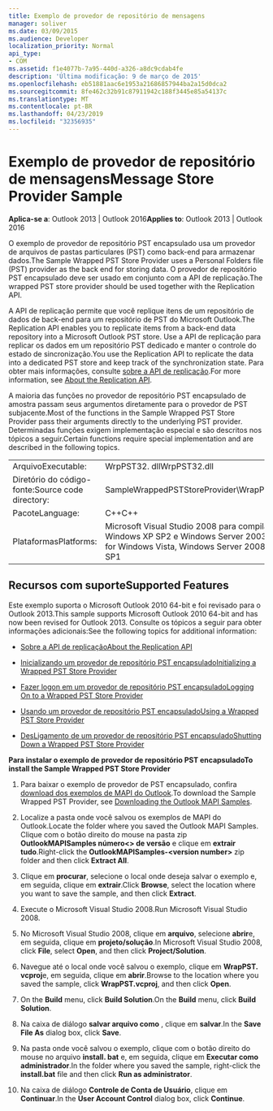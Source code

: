 ```yaml
---
title: Exemplo de provedor de repositório de mensagens
manager: soliver
ms.date: 03/09/2015
ms.audience: Developer
localization_priority: Normal
api_type:
- COM
ms.assetid: f1e4077b-7a95-440d-a326-a8dc9cdab4fe
description: 'Última modificação: 9 de março de 2015'
ms.openlocfilehash: eb51881aac6e1953a21686857944ba2a15d0dca2
ms.sourcegitcommit: 8fe462c32b91c87911942c188f3445e85a54137c
ms.translationtype: MT
ms.contentlocale: pt-BR
ms.lasthandoff: 04/23/2019
ms.locfileid: "32356935"
---
```

# <a name="message-store-provider-sample"></a><span data-ttu-id="5d66f-103">Exemplo de provedor de repositório de mensagens</span><span class="sxs-lookup"><span data-stu-id="5d66f-103">Message Store Provider Sample</span></span>

  
  
<span data-ttu-id="5d66f-104">**Aplica-se a**: Outlook 2013 | Outlook 2016</span><span class="sxs-lookup"><span data-stu-id="5d66f-104">**Applies to**: Outlook 2013 | Outlook 2016</span></span> 
  
<span data-ttu-id="5d66f-105">O exemplo de provedor de repositório PST encapsulado usa um provedor de arquivos de pastas particulares (PST) como back-end para armazenar dados.</span><span class="sxs-lookup"><span data-stu-id="5d66f-105">The Sample Wrapped PST Store Provider uses a Personal Folders file (PST) provider as the back end for storing data.</span></span> <span data-ttu-id="5d66f-106">O provedor de repositório PST encapsulado deve ser usado em conjunto com a API de replicação.</span><span class="sxs-lookup"><span data-stu-id="5d66f-106">The wrapped PST store provider should be used together with the Replication API.</span></span> 
  
<span data-ttu-id="5d66f-107">A API de replicação permite que você replique itens de um repositório de dados de back-end para um repositório de PST do Microsoft Outlook.</span><span class="sxs-lookup"><span data-stu-id="5d66f-107">The Replication API enables you to replicate items from a back-end data repository into a Microsoft Outlook PST store.</span></span> <span data-ttu-id="5d66f-108">Use a API de replicação para replicar os dados em um repositório PST dedicado e manter o controle do estado de sincronização.</span><span class="sxs-lookup"><span data-stu-id="5d66f-108">You use the Replication API to replicate the data into a dedicated PST store and keep track of the synchronization state.</span></span> <span data-ttu-id="5d66f-109">Para obter mais informações, consulte [sobre a API de replicação](about-the-replication-api.md).</span><span class="sxs-lookup"><span data-stu-id="5d66f-109">For more information, see [About the Replication API](about-the-replication-api.md).</span></span>
  
<span data-ttu-id="5d66f-110">A maioria das funções no provedor de repositório PST encapsulado de amostra passam seus argumentos diretamente para o provedor de PST subjacente.</span><span class="sxs-lookup"><span data-stu-id="5d66f-110">Most of the functions in the Sample Wrapped PST Store Provider pass their arguments directly to the underlying PST provider.</span></span> <span data-ttu-id="5d66f-111">Determinadas funções exigem implementação especial e são descritos nos tópicos a seguir.</span><span class="sxs-lookup"><span data-stu-id="5d66f-111">Certain functions require special implementation and are described in the following topics.</span></span>
  
|||
|:-----|:-----|
|<span data-ttu-id="5d66f-112">Arquivo</span><span class="sxs-lookup"><span data-stu-id="5d66f-112">Executable:</span></span>  <br/> |<span data-ttu-id="5d66f-113">WrpPST32. dll</span><span class="sxs-lookup"><span data-stu-id="5d66f-113">WrpPST32.dll</span></span>  <br/> |
|<span data-ttu-id="5d66f-114">Diretório do código-fonte:</span><span class="sxs-lookup"><span data-stu-id="5d66f-114">Source code directory:</span></span>  <br/> |<span data-ttu-id="5d66f-115">SampleWrappedPSTStoreProvider\WrapPST</span><span class="sxs-lookup"><span data-stu-id="5d66f-115">SampleWrappedPSTStoreProvider\WrapPST</span></span>  <br/> |
|<span data-ttu-id="5d66f-116">Pacote</span><span class="sxs-lookup"><span data-stu-id="5d66f-116">Language:</span></span>  <br/> |<span data-ttu-id="5d66f-117">C++</span><span class="sxs-lookup"><span data-stu-id="5d66f-117">C++</span></span>  <br/> |
|<span data-ttu-id="5d66f-118">Plataformas</span><span class="sxs-lookup"><span data-stu-id="5d66f-118">Platforms:</span></span>  <br/> |<span data-ttu-id="5d66f-119">Microsoft Visual Studio 2008 para compilar para Windows Vista, Windows Server 2008, Windows XP SP2 e Windows Server 2003 SP1</span><span class="sxs-lookup"><span data-stu-id="5d66f-119">Microsoft Visual Studio 2008 to compile for Windows Vista, Windows Server 2008, Windows XP SP2, and Windows Server 2003 SP1</span></span>  <br/> |
   
## <a name="supported-features"></a><span data-ttu-id="5d66f-120">Recursos com suporte</span><span class="sxs-lookup"><span data-stu-id="5d66f-120">Supported Features</span></span>

<span data-ttu-id="5d66f-121">Este exemplo suporta o Microsoft Outlook 2010 64-bit e foi revisado para o Outlook 2013.</span><span class="sxs-lookup"><span data-stu-id="5d66f-121">This sample supports Microsoft Outlook 2010 64-bit and has now been revised for Outlook 2013.</span></span> <span data-ttu-id="5d66f-122">Consulte os tópicos a seguir para obter informações adicionais:</span><span class="sxs-lookup"><span data-stu-id="5d66f-122">See the following topics for additional information:</span></span>
  
- [<span data-ttu-id="5d66f-123">Sobre a API de replicação</span><span class="sxs-lookup"><span data-stu-id="5d66f-123">About the Replication API</span></span>](about-the-replication-api.md)
    
- [<span data-ttu-id="5d66f-124">Inicializando um provedor de repositório PST encapsulado</span><span class="sxs-lookup"><span data-stu-id="5d66f-124">Initializing a Wrapped PST Store Provider</span></span>](initializing-a-wrapped-pst-store-provider.md)
    
- [<span data-ttu-id="5d66f-125">Fazer logon em um provedor de repositório PST encapsulado</span><span class="sxs-lookup"><span data-stu-id="5d66f-125">Logging On to a Wrapped PST Store Provider</span></span>](logging-on-to-a-wrapped-pst-store-provider.md)
    
- [<span data-ttu-id="5d66f-126">Usando um provedor de repositório PST encapsulado</span><span class="sxs-lookup"><span data-stu-id="5d66f-126">Using a Wrapped PST Store Provider</span></span>](using-a-wrapped-pst-store-provider.md)
    
- [<span data-ttu-id="5d66f-127">DesLigamento de um provedor de repositório PST encapsulado</span><span class="sxs-lookup"><span data-stu-id="5d66f-127">Shutting Down a Wrapped PST Store Provider</span></span>](shutting-down-a-wrapped-pst-store-provider.md)
    
 <span data-ttu-id="5d66f-128">**Para instalar o exemplo de provedor de repositório PST encapsulado**</span><span class="sxs-lookup"><span data-stu-id="5d66f-128">**To install the Sample Wrapped PST Store Provider**</span></span>
  
1. <span data-ttu-id="5d66f-129">Para baixar o exemplo de provedor de PST encapsulado, confira [download dos exemplos de MAPI do Outlook](downloading-the-outlook-mapi-samples.md).</span><span class="sxs-lookup"><span data-stu-id="5d66f-129">To download the Sample Wrapped PST Provider, see [Downloading the Outlook MAPI Samples](downloading-the-outlook-mapi-samples.md).</span></span>
    
2. <span data-ttu-id="5d66f-130">Localize a pasta onde você salvou os exemplos de MAPI do Outlook.</span><span class="sxs-lookup"><span data-stu-id="5d66f-130">Locate the folder where you saved the Outlook MAPI Samples.</span></span> <span data-ttu-id="5d66f-131">Clique com o botão direito do mouse na pasta zip **OutlookMAPISamples número\<\> de versão** e clique em **extrair tudo**.</span><span class="sxs-lookup"><span data-stu-id="5d66f-131">Right-click the **OutlookMAPISamples-\<version number\>** zip folder and then click **Extract All**.</span></span>
    
3. <span data-ttu-id="5d66f-132">Clique em **procurar**, selecione o local onde deseja salvar o exemplo e, em seguida, clique em **extrair**.</span><span class="sxs-lookup"><span data-stu-id="5d66f-132">Click **Browse**, select the location where you want to save the sample, and then click **Extract**.</span></span>
    
4. <span data-ttu-id="5d66f-133">Execute o Microsoft Visual Studio 2008.</span><span class="sxs-lookup"><span data-stu-id="5d66f-133">Run Microsoft Visual Studio 2008.</span></span>
    
5. <span data-ttu-id="5d66f-134">No Microsoft Visual Studio 2008, clique em **arquivo**, selecione **abrir**e, em seguida, clique em **projeto/solução**.</span><span class="sxs-lookup"><span data-stu-id="5d66f-134">In Microsoft Visual Studio 2008, click **File**, select **Open**, and then click **Project/Solution**.</span></span>
    
6. <span data-ttu-id="5d66f-135">Navegue até o local onde você salvou o exemplo, clique em **WrapPST. vcproj**e, em seguida, clique em **abrir**.</span><span class="sxs-lookup"><span data-stu-id="5d66f-135">Browse to the location where you saved the sample, click **WrapPST.vcproj**, and then click **Open**.</span></span>
    
7. <span data-ttu-id="5d66f-136">On the **Build** menu, click **Build Solution**.</span><span class="sxs-lookup"><span data-stu-id="5d66f-136">On the **Build** menu, click **Build Solution**.</span></span>
    
8. <span data-ttu-id="5d66f-137">Na caixa de diálogo **salvar arquivo como** , clique em **salvar**.</span><span class="sxs-lookup"><span data-stu-id="5d66f-137">In the **Save File As** dialog box, click **Save**.</span></span>
    
9. <span data-ttu-id="5d66f-138">Na pasta onde você salvou o exemplo, clique com o botão direito do mouse no arquivo **install. bat** e, em seguida, clique em **Executar como administrador**.</span><span class="sxs-lookup"><span data-stu-id="5d66f-138">In the folder where you saved the sample, right-click the **install.bat** file and then click **Run as administrator**.</span></span>
    
10. <span data-ttu-id="5d66f-139">Na caixa de diálogo **Controle de Conta de Usuário**, clique em **Continuar**.</span><span class="sxs-lookup"><span data-stu-id="5d66f-139">In the **User Account Control** dialog box, click **Continue**.</span></span>
    

